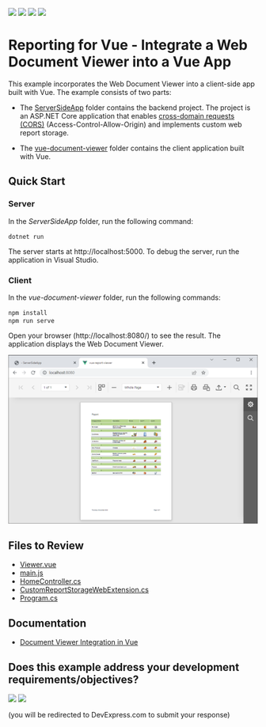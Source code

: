 <!-- default badges list -->
![](https://img.shields.io/endpoint?url=https://codecentral.devexpress.com/api/v1/VersionRange/228656974/24.2.1%2B)
[![](https://img.shields.io/badge/Open_in_DevExpress_Support_Center-FF7200?style=flat-square&logo=DevExpress&logoColor=white)](https://supportcenter.devexpress.com/ticket/details/T848267)
[![](https://img.shields.io/badge/📖_How_to_use_DevExpress_Examples-e9f6fc?style=flat-square)](https://docs.devexpress.com/GeneralInformation/403183)
[![](https://img.shields.io/badge/💬_Leave_Feedback-feecdd?style=flat-square)](#does-this-example-address-your-development-requirementsobjectives)
<!-- default badges end -->
# Reporting for Vue - Integrate a Web Document Viewer into a Vue App

This example incorporates the Web Document Viewer into a client-side app built with Vue. The example consists of two parts:

- The [ServerSideApp](ServerSideApp) folder contains the backend project. The project is an ASP.NET Core application that enables [cross-domain requests (CORS)](https://developer.mozilla.org/en-US/docs/Web/HTTP/CORS) (Access-Control-Allow-Origin) and implements custom web report storage.

- The [vue-document-viewer](vue-document-viewer) folder contains the client application built with Vue.

## Quick Start

### Server

In the *ServerSideApp* folder, run the following command:

```
dotnet run
```

The server starts at http://localhost:5000. To debug the server, run the application in Visual Studio.

### Client

In the *vue-document-viewer* folder, run the following commands:

```
npm install
npm run serve
```

Open your browser (http://localhost:8080/) to see the result. The application displays the Web Document Viewer.

![Web Document Viewer](Images/screenshot.png)

## Files to Review

- [Viewer.vue](vue-document-viewer/src/components/Viewer.vue)
- [main.js](vue-document-viewer/src/main.js)
- [HomeController.cs](ServerSideApp/Controllers/HomeController.cs)
- [CustomReportStorageWebExtension.cs](ServerSideApp/Services/CustomReportStorageWebExtension.cs)
- [Program.cs](ServerSideApp/Program.cs)

## Documentation

- [Document Viewer Integration in Vue](https://docs.devexpress.com/XtraReports/401539)

<!-- feedback -->
## Does this example address your development requirements/objectives?

[<img src="https://www.devexpress.com/support/examples/i/yes-button.svg"/>](https://www.devexpress.com/support/examples/survey.xml?utm_source=github&utm_campaign=reporting-vue-integrate-web-document-viewer&~~~was_helpful=yes) [<img src="https://www.devexpress.com/support/examples/i/no-button.svg"/>](https://www.devexpress.com/support/examples/survey.xml?utm_source=github&utm_campaign=reporting-vue-integrate-web-document-viewer&~~~was_helpful=no)

(you will be redirected to DevExpress.com to submit your response)
<!-- feedback end -->
